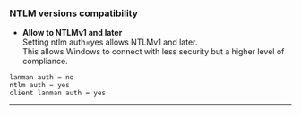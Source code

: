 ### NTLM versions compatibility
- **Allow to NTLMv1 and later** <br>
Setting ntlm auth=yes allows NTLMv1 and later. <br>
This allows Windows to connect with less security but a higher level of compliance.

```
lanman auth = no
ntlm auth = yes
client lanman auth = yes
```
---
